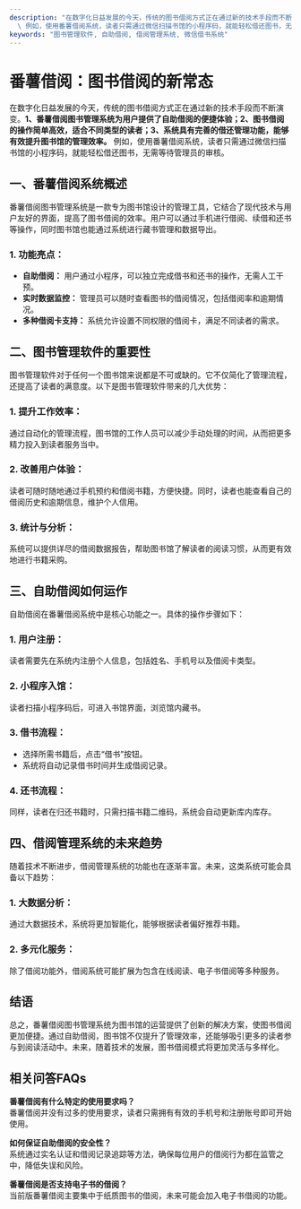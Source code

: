 ```yaml
---
description: "在数字化日益发展的今天，传统的图书借阅方式正在通过新的技术手段而不断演变。**1、番薯借阅图书管理系统为用户提供了自助借阅的便捷体验；2、图书借阅的操作简单高效，适合不同类型的读者；3、系统具有完善的借还管理功能，能够有效提升图书馆的管理效率。**\
  \ 例如，使用番薯借阅系统，读者只需通过微信扫描书馆的小程序码，就能轻松借还图书，无需等待管理员的审核。"
keywords: "图书管理软件, 自助借阅, 借阅管理系统, 微信借书系统"
---
```

# 番薯借阅：图书借阅的新常态

在数字化日益发展的今天，传统的图书借阅方式正在通过新的技术手段而不断演变。**1、番薯借阅图书管理系统为用户提供了自助借阅的便捷体验；2、图书借阅的操作简单高效，适合不同类型的读者；3、系统具有完善的借还管理功能，能够有效提升图书馆的管理效率。** 例如，使用番薯借阅系统，读者只需通过微信扫描书馆的小程序码，就能轻松借还图书，无需等待管理员的审核。

## **一、番薯借阅系统概述**

番薯借阅图书管理系统是一款专为图书馆设计的管理工具，它结合了现代技术与用户友好的界面，提高了图书借阅的效率。用户可以通过手机进行借阅、续借和还书等操作，同时图书馆也能通过系统进行藏书管理和数据导出。

### **1. 功能亮点：**

- **自助借阅：** 用户通过小程序，可以独立完成借书和还书的操作，无需人工干预。
- **实时数据监控：** 管理员可以随时查看图书的借阅情况，包括借阅率和逾期情况。
- **多种借阅卡支持：** 系统允许设置不同权限的借阅卡，满足不同读者的需求。

## **二、图书管理软件的重要性**

图书管理软件对于任何一个图书馆来说都是不可或缺的。它不仅简化了管理流程，还提高了读者的满意度。以下是图书管理软件带来的几大优势：

### **1. 提升工作效率：**

通过自动化的管理流程，图书馆的工作人员可以减少手动处理的时间，从而把更多精力投入到读者服务当中。

### **2. 改善用户体验：**

读者可随时随地通过手机预约和借阅书籍，方便快捷。同时，读者也能查看自己的借阅历史和逾期信息，维护个人信用。

### **3. 统计与分析：**

系统可以提供详尽的借阅数据报告，帮助图书馆了解读者的阅读习惯，从而更有效地进行书籍采购。

## **三、自助借阅如何运作**

自助借阅在番薯借阅系统中是核心功能之一。具体的操作步骤如下：

### **1. 用户注册：**

读者需要先在系统内注册个人信息，包括姓名、手机号以及借阅卡类型。

### **2. 小程序入馆：**

读者扫描小程序码后，可进入书馆界面，浏览馆内藏书。

### **3. 借书流程：**

- 选择所需书籍后，点击“借书”按钮。
- 系统将自动记录借书时间并生成借阅记录。

### **4. 还书流程：**

同样，读者在归还书籍时，只需扫描书籍二维码，系统会自动更新库内库存。

## **四、借阅管理系统的未来趋势**

随着技术不断进步，借阅管理系统的功能也在逐渐丰富。未来，这类系统可能会具备以下趋势：

### **1. 大数据分析：**

通过大数据技术，系统将更加智能化，能够根据读者偏好推荐书籍。

### **2. 多元化服务：**

除了借阅功能外，借阅系统可能扩展为包含在线阅读、电子书借阅等多种服务。

## **结语**

总之，番薯借阅图书管理系统为图书馆的运营提供了创新的解决方案，使图书借阅更加便捷。通过自助借阅，图书馆不仅提升了管理效率，还能够吸引更多的读者参与到阅读活动中。未来，随着技术的发展，图书借阅模式将更加灵活与多样化。

## 相关问答FAQs

**番薯借阅有什么特定的使用要求吗？**  
番薯借阅并没有过多的使用要求，读者只需拥有有效的手机号和注册账号即可开始使用。

**如何保证自助借阅的安全性？**  
系统通过实名认证和借阅记录追踪等方法，确保每位用户的借阅行为都在监管之中，降低失误和风险。

**番薯借阅是否支持电子书的借阅？**  
当前版番薯借阅主要集中于纸质图书的借阅，未来可能会加入电子书借阅的功能。
